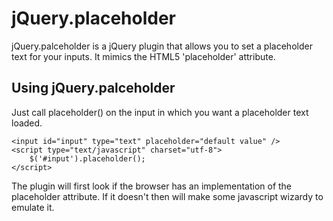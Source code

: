 jQuery.placeholder
==================

jQuery.palceholder is a jQuery plugin that allows you to set a placeholder text for your inputs. It mimics the HTML5
'placeholder' attribute.

Using jQuery.palceholder
------------------------

Just call placeholder() on the input in which you want a placeholder text loaded.

    <input id="input" type="text" placeholder="default value" />
    <script type="text/javascript" charset="utf-8">   
        $('#input').placeholder();
    </script>

The plugin will first look if the browser has an implementation of the placeholder attribute. If it doesn't
then will make some javascript wizardy to emulate it.


